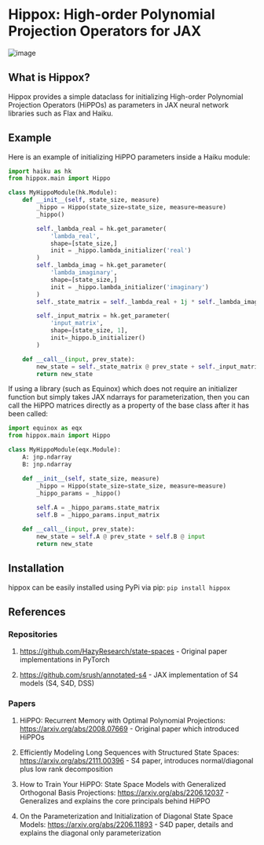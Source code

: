 # Hippox: High-order Polynomial Projection Operators for JAX

![image](https://user-images.githubusercontent.com/36138121/212599815-02825a92-8d4b-4330-878d-30b32765e345.png)


## What is Hippox?

Hippox provides a simple dataclass for initializing High-order Polynomial Projection Operators (HiPPOs) as parameters in JAX neural network libraries such as Flax and Haiku.

## Example

Here is an example of initializing HiPPO parameters inside a Haiku module:

```python
import haiku as hk 
from hippox.main import Hippo

class MyHippoModule(hk.Module):
    def __init__(self, state_size, measure)
        _hippo = Hippo(state_size=state_size, measure=measure)
        _hippo()

        self._lambda_real = hk.get_parameter(
            'lambda_real',
            shape=[state_size,]
            init = _hippo.lambda_initializer('real')
        )
        self._lambda_imag = hk.get_parameter(
            'lambda_imaginary',
            shape=[state_size,]
            init = _hippo.lambda_initializer('imaginary')
        )
        self._state_matrix = self._lambda_real + 1j * self._lambda_imag

        self._input_matrix = hk.get_parameter(
            'input_matrix',
            shape=[state_size, 1],
            init=_hippo.b_initializer()
        )

    def __call__(input, prev_state):
        new_state = self._state_matrix @ prev_state + self._input_matrix @ input
        return new_state

```

If using a library (such as Equinox) which does not require an initializer function but simply takes JAX ndarrays for parameterization, then you can call the HiPPO matrices directly as a property of the base class after it has been called:

```python
import equinox as eqx
from hippox.main import Hippo

class MyHippoModule(eqx.Module):
    A: jnp.ndarray
    B: jnp.ndarray

    def __init__(self, state_size, measure)
        _hippo = Hippo(state_size=state_size, measure=measure)
        _hippo_params = _hippo()
        
        self.A = _hippo_params.state_matrix
        self.B = _hippo_params.input_matrix

    def __call__(input, prev_state):
        new_state = self.A @ prev_state + self.B @ input
        return new_state

```

## Installation
hippox can be easily installed using PyPi via pip:
```pip install hippox```

## References

### Repositories
1. https://github.com/HazyResearch/state-spaces - Original paper implementations in PyTorch

2. https://github.com/srush/annotated-s4 - JAX implementation of S4 models (S4, S4D, DSS)

### Papers

1. HiPPO: Recurrent Memory with Optimal Polynomial Projections:   https://arxiv.org/abs/2008.07669 - Original paper which introduced HiPPOs

2. Efficiently Modeling Long Sequences with Structured State Spaces:      https://arxiv.org/abs/2111.00396 - S4 paper, introduces normal/diagonal plus low rank decomposition

3. How to Train Your HiPPO: State Space Models with Generalized Orthogonal Basis Projections: https://arxiv.org/abs/2206.12037 - Generalizes and explains the core principals behind HiPPO

4. On the Parameterization and Initialization of Diagonal State Space Models: https://arxiv.org/abs/2206.11893 - S4D paper, details and explains the diagonal only parameterization 
